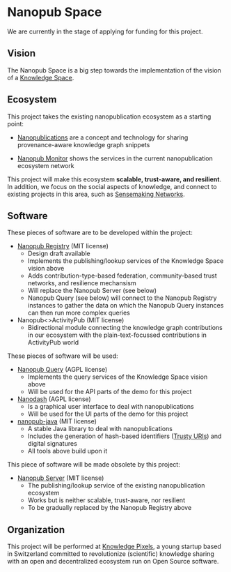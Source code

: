 # Nanopub Space

We are currently in the stage of applying for funding for this project.


## Vision

The Nanopub Space is a big step towards the implementation of the vision of a [Knowledge Space](https://w3id.org/knowledge-space/).


## Ecosystem

This project takes the existing nanopublication ecosystem as a starting point:

- [Nanopublications](https://nanopub.net/) are a concept and technology for sharing provenance-aware knowledge graph snippets

- [Nanopub Monitor](https://monitor.knowledgepixels.com/) shows the services in the current nanopublication ecosystem network

This project will make this ecosystem **scalable, trust-aware, and resilient**. In addition, we focus on the social aspects of knowledge, and connect to existing projects in this area, such as [Sensemaking Networks](https://paragraph.xyz/@sense-nets/2-project-plan).


## Software

These pieces of software are to be developed within the project:

- [Nanopub Registry](https://github.com/knowledgepixels/nanopub-registry) (MIT license)
  - Design draft available
  - Implements the publishing/lookup services of the Knowledge Space vision above
  - Adds contribution-type-based federation, community-based trust networks, and resilience mechansism
  - Will replace the Nanopub Server (see below)
  - Nanopub Query (see below) will connect to the Nanopub Registry instances to gather the data on which the Nanopub Query instances can then run more complex queries
- Nanopub<>ActivityPub (MIT license)
  - Bidirectional module connecting the knowledge graph contributions in our ecosystem with the plain-text-focussed contributions in ActivityPub world

These pieces of software will be used:

- [Nanopub Query](https://github.com/knowledgepixels/nanopub-query) (AGPL license)
  - Implements the query services of the Knowledge Space vision above
  - Will be used for the API parts of the demo for this project
- [Nanodash](https://github.com/knowledgepixels/nanodash) (AGPL license)
  - Is a graphical user interface to deal with nanopublications
  - Will be used for the UI parts of the demo for this project
- [nanopub-java](https://github.com/Nanopublication/nanopub-java) (MIT license)
  - A stable Java library to deal with nanopublications
  - Includes the generation of hash-based identifiers ([Trusty URIs](https://trustyuri.net/)) and digital signatures
  - All tools above build upon it

This piece of software will be made obsolete by this project:

- [Nanopub Server](https://github.com/tkuhn/nanopub-server) (MIT license)
  - The publishing/lookup service of the existing nanopublication ecosystem
  - Works but is neither scalable, trust-aware, nor resilient
  - To be gradually replaced by the Nanopub Registry above


## Organization

This project will be performed at [Knowledge Pixels](https://knowledgepixels.com/), a young startup based in Switzerland committed to revolutionize (scientific) knowledge sharing with an open and decentralized ecosystem run on Open Source software.

